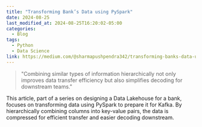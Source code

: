```yaml
---
title: "Transforming Bank’s Data using PySpark"
date: 2024-08-25
last_modified_at: 2024-08-25T16:20:02-05:00
categories:
  - Blog
tags:
  - Python
  - Data Science
link: https://medium.com/@sharmapushpendra342/transforming-banks-data-using-pyspark-43b3664cddb2
---
```

> "Combining similar types of information hierarchically not only improves data transfer efficiency but also simplifies decoding for downstream teams."

This article, part of a series on designing a Data Lakehouse for a bank, focuses on transforming data using PySpark to prepare it for Kafka. By hierarchically combining columns into key-value pairs, the data is compressed for efficient transfer and easier decoding downstream.


